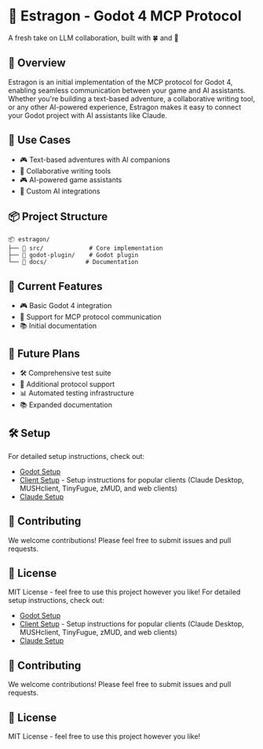 # 🌿 Estragon - Godot 4 MCP Protocol

A fresh take on LLM collaboration, built with 🍀 and 🌟

## 🚀 Overview

Estragon is an initial implementation of the MCP protocol for Godot 4, enabling seamless communication between your game and AI assistants. Whether you're building a text-based adventure, a collaborative writing tool, or any other AI-powered experience, Estragon makes it easy to connect your Godot project with AI assistants like Claude.

## 📱 Use Cases

- 🎮 Text-based adventures with AI companions
- 📝 Collaborative writing tools
- 🎮 AI-powered game assistants
- 🤖 Custom AI integrations

## 📦 Project Structure

```
📦 estragon/
├── 📁 src/             # Core implementation
├── 📁 godot-plugin/    # Godot plugin
└── 📁 docs/           # Documentation
```

## 🌱 Current Features

- 🎮 Basic Godot 4 integration
- 🔌 Support for MCP protocol communication
- 📚 Initial documentation

## 🎯 Future Plans

- 🛠️ Comprehensive test suite
- 🔌 Additional protocol support
- 📊 Automated testing infrastructure
- 📚 Expanded documentation

## 🛠️ Setup

For detailed setup instructions, check out:
- [Godot Setup](docs/GODOT_SETUP.md)
- [Client Setup](docs/CLIENT_SETUP.md) - Setup instructions for popular clients (Claude Desktop, MUSHclient, TinyFugue, zMUD, and web clients)
- [Claude Setup](docs/SETUP_CLAUDE.md)

## 🤝 Contributing

We welcome contributions! Please feel free to submit issues and pull requests.

## 📜 License

MIT License - feel free to use this project however you like!
For detailed setup instructions, check out:
- [Godot Setup](docs/GODOT_SETUP.md)
- [Client Setup](docs/CLIENT_SETUP.md) - Setup instructions for popular clients (Claude Desktop, MUSHclient, TinyFugue, zMUD, and web clients)
- [Claude Setup](docs/SETUP_CLAUDE.md)

## 🤝 Contributing

We welcome contributions! Please feel free to submit issues and pull requests.

## 📜 License

MIT License - feel free to use this project however you like!
